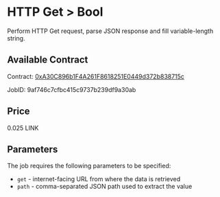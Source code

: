 # HTTP Get > Bool

Perform HTTP Get request, parse JSON response and fill variable-length string.

## Available Contract
  
Contract: [0xA30C896b1F4A261F8618251E0449d372b838715c](https://mumbai.polygonscan.com/address/0xA30C896b1F4A261F8618251E0449d372b838715c)

JobID: 9af746c7cfbc415c9737b239df9a30ab

## Price

0.025 LINK

## Parameters

The job requires the following parameters to be specified:

* `get` - internet-facing URL from where the data is retrieved
* `path` - comma-separated JSON path used to extract the value

